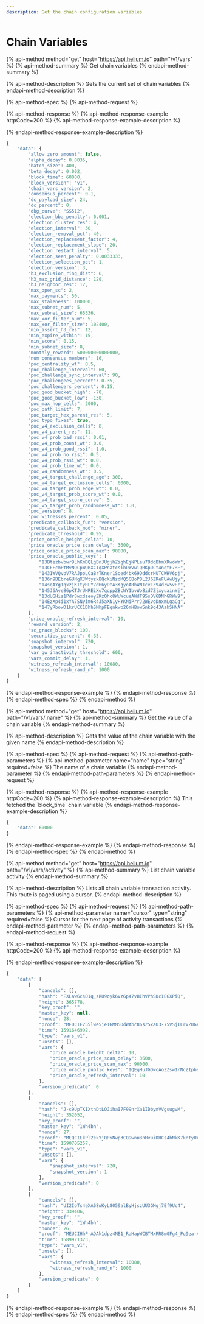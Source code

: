 ```yaml
---
description: Get the chain configuration variables
---
```


# Chain Variables

{% api-method method="get" host="https://api.helium.io" path="/v1/vars" %}
{% api-method-summary %}
Get chain variables
{% endapi-method-summary %}

{% api-method-description %}
Gets the current set of chain variables
{% endapi-method-description %}

{% api-method-spec %}
{% api-method-request %}

{% api-method-response %}
{% api-method-response-example httpCode=200 %}
{% api-method-response-example-description %}

{% endapi-method-response-example-description %}

```javascript
{
    "data": {
        "allow_zero_amount": false,
        "alpha_decay": 0.0035,
        "batch_size": 400,
        "beta_decay": 0.002,
        "block_time": 60000,
        "block_version": "v1",
        "chain_vars_version": 2,
        "consensus_percent": 0.1,
        "dc_payload_size": 24,
        "dc_percent": 0,
        "dkg_curve": "SS512",
        "election_bba_penalty": 0.001,
        "election_cluster_res": 4,
        "election_interval": 30,
        "election_removal_pct": 40,
        "election_replacement_factor": 4,
        "election_replacement_slope": 20,
        "election_restart_interval": 5,
        "election_seen_penalty": 0.0033333,
        "election_selection_pct": 1,
        "election_version": 3,
        "h3_exclusion_ring_dist": 6,
        "h3_max_grid_distance": 120,
        "h3_neighbor_res": 12,
        "max_open_sc": 2,
        "max_payments": 50,
        "max_staleness": 100000,
        "max_subnet_num": 5,
        "max_subnet_size": 65536,
        "max_xor_filter_num": 5,
        "max_xor_filter_size": 102400,
        "min_assert_h3_res": 12,
        "min_expire_within": 15,
        "min_score": 0.15,
        "min_subnet_size": 8,
        "monthly_reward": 500000000000000,
        "num_consensus_members": 16,
        "poc_centrality_wt": 0.5,
        "poc_challenge_interval": 60,
        "poc_challenge_sync_interval": 90,
        "poc_challengees_percent": 0.35,
        "poc_challengers_percent": 0.15,
        "poc_good_bucket_high": -70,
        "poc_good_bucket_low": -130,
        "poc_max_hop_cells": 2000,
        "poc_path_limit": 7,
        "poc_target_hex_parent_res": 5,
        "poc_typo_fixes": true,
        "poc_v4_exclusion_cells": 8,
        "poc_v4_parent_res": 11,
        "poc_v4_prob_bad_rssi": 0.01,
        "poc_v4_prob_count_wt": 0.0,
        "poc_v4_prob_good_rssi": 1.0,
        "poc_v4_prob_no_rssi": 0.5,
        "poc_v4_prob_rssi_wt": 0.0,
        "poc_v4_prob_time_wt": 0.0,
        "poc_v4_randomness_wt": 0.5,
        "poc_v4_target_challenge_age": 300,
        "poc_v4_target_exclusion_cells": 6000,
        "poc_v4_target_prob_edge_wt": 0.0,
        "poc_v4_target_prob_score_wt": 0.0,
        "poc_v4_target_score_curve": 5,
        "poc_v5_target_prob_randomness_wt": 1.0,
        "poc_version": 8,
        "poc_witnesses_percent": 0.05,
        "predicate_callback_fun": "version",
        "predicate_callback_mod": "miner",
        "predicate_threshold": 0.95,
        "price_oracle_height_delta": 10,
        "price_oracle_price_scan_delay": 3600,
        "price_oracle_price_scan_max": 90000,
        "price_oracle_public_keys": [
            "13Btezbvbwr9LhKmDQLgBnJUgjhZighEjNPLeu79dqBbmXRwoWm",
            "13CFFcmPtMvNQCpWQRXCTqXPnXtcsibDWVwiQRKpUCt4nqtF7RE",
            "1431WVQvoV7RAJpoLCaBrTKner1Soed4bk69DddcrHUTCWHV6pj",
            "136n9BEbreGUNgXJWtyzkBQcXiNzdMQ5GBoP8L2J6ZReFUAwUjy",
            "14sqAYg1qxzjKTtyHLYZdH6yDtA3KgyoARhWN1cvLZ94dZw5vEc",
            "145J6Aye86pKTJrUHREiXu7qqppZBcWY1bvWo8id7ZjxyuainYj",
            "13dUGHis1PdrSwxdseoyZKzQhc8WuWcueAWdT95sDVGDNhGRWV9",
            "14EzXp4i1xYA7SNyim6R4J5aXN1yHYKNiPrrJ2WEvoDnxmLgaCg",
            "147yRbowD1krUCC1DhhSMhpFEqnkwb26mHBow5nk9q43AakSHNA"
        ],
        "price_oracle_refresh_interval": 10,
        "reward_version": 2,
        "sc_grace_blocks": 100,
        "securities_percent": 0.35,
        "snapshot_interval": 720,
        "snapshot_version": 1,
        "var_gw_inactivity_threshold": 600,
        "vars_commit_delay": 1,
        "witness_refresh_interval": 10080,
        "witness_refresh_rand_n": 1000
    }
}
```
{% endapi-method-response-example %}
{% endapi-method-response %}
{% endapi-method-spec %}
{% endapi-method %}

{% api-method method="get" host="https://api.helium.io" path="/v1/vars/:name" %}
{% api-method-summary %}
Get the value of a chain variable
{% endapi-method-summary %}

{% api-method-description %}
Gets the value of the chain variable with the given name
{% endapi-method-description %}

{% api-method-spec %}
{% api-method-request %}
{% api-method-path-parameters %}
{% api-method-parameter name="name" type="string" required=false %}
The name of a chain variable
{% endapi-method-parameter %}
{% endapi-method-path-parameters %}
{% endapi-method-request %}

{% api-method-response %}
{% api-method-response-example httpCode=200 %}
{% api-method-response-example-description %}
This fetched the \`block\_time\` chain variable
{% endapi-method-response-example-description %}

```javascript
{
    "data": 60000
}
```
{% endapi-method-response-example %}
{% endapi-method-response %}
{% endapi-method-spec %}
{% endapi-method %}

{% api-method method="get" host="https://api.helium.io" path="/v1/vars/activity" %}
{% api-method-summary %}
List chain variable activity
{% endapi-method-summary %}

{% api-method-description %}
Lists all chain variable transaction activity. This route is paged using a cursor.
{% endapi-method-description %}

{% api-method-spec %}
{% api-method-request %}
{% api-method-path-parameters %}
{% api-method-parameter name="cursor" type="string" required=false %}
Cursor for the next page of activity transactions
{% endapi-method-parameter %}
{% endapi-method-path-parameters %}
{% endapi-method-request %}

{% api-method-response %}
{% api-method-response-example httpCode=200 %}
{% api-method-response-example-description %}

{% endapi-method-response-example-description %}

```javascript
{
    "data": [
        {
            "cancels": [],
            "hash": "FXLaw6csD1q_sRU9oyk6Vz6p47vBIhVPhSDcIEGXPiQ",
            "height": 365778,
            "key_proof": "",
            "master_key": null,
            "nonce": 28,
            "proof": "MEUCIF255lwe5je1GMM5OdWAbc86sZ5xaU3-75VSjILrVZ0GAiEAjpFTh7bSvrZV4fC2vnFN7KKG3bsBUhdBDe6JRUJ-AyM",
            "time": 1591646992,
            "type": "vars_v1",
            "unsets": [],
            "vars": {
                "price_oracle_height_delta": 10,
                "price_oracle_price_scan_delay": 3600,
                "price_oracle_price_scan_max": 90000,
                "price_oracle_public_keys": "IQEgHuJGDwcAoZZsw1rNcZIpbsIrVqihXfFEKX2g5YLNjCEBIO1OyYQtE8A+UdHQnGfgiTPBoA9g7qAq665jgMcUmt4hAY+mQWlLOM6dVi7hrugbt5H4Mo3SkJv+UOHwpKTVDJJkIQEUgzPrDa98YpqHWsRTDnbfvd2atT5pt4d5aWUzo3fOhCEB/oFGezNl0OBjrD5+/DuCVF3n1vjPi1SeeOgGCHnzGc0hAZTW/LUBIchFlJIiHRZbbBASIS0A0mT907FOUnF6lS/wIQFaM7GI+z26SkZoPG510rm0As7zf9ZlGLS+o50txhXIwiEBqtvQSZyN25QHlP3RQjDaW0fo9Mb97CjJWnA97JxF620hAZrrw1ilYRXLAaFgR+zBvDK51g8OVj31g24WlggwrmhC",
                "price_oracle_refresh_interval": 10
            },
            "version_predicate": 0
        },
        {
            "cancels": [],
            "hash": "J-c9UpTKIXtnDtLOJihaI7F99nrXa1IDbymVVgsugvM",
            "height": 352052,
            "key_proof": "",
            "master_key": "1Wh4bh",
            "nonce": 27,
            "proof": "MEQCIEkPl2ekYjQRvNwp3CQ9wnu3nHvuiDHCs4bNkK7kntyUAiB_0fspgA60E6TNViasYBuTcla06__jpxFGMpsWPnJ3xA",
            "time": 1590705257,
            "type": "vars_v1",
            "unsets": [],
            "vars": {
                "snapshot_interval": 720,
                "snapshot_version": 1
            },
            "version_predicate": 0
        },
        {
            "cancels": [],
            "hash": "UI2IoTs4eXA68wKyL8059alByHjszUU3GMgj7Ef9Uc4",
            "height": 339406,
            "key_proof": "",
            "master_key": "1Wh4bh",
            "nonce": 26,
            "proof": "MEUCIHhP-ADAk1dpz4NB1_RaHapWCBTMxRR8m0Fg4_Pq9ea-AiEAqgnPEc09kclYyv7LO3NT93fb-KbjgK4YOIQYiUm_ero",
            "time": 1589921323,
            "type": "vars_v1",
            "unsets": [],
            "vars": {
                "witness_refresh_interval": 10080,
                "witness_refresh_rand_n": 1000
            },
            "version_predicate": 0
        }
    ]
}
```
{% endapi-method-response-example %}
{% endapi-method-response %}
{% endapi-method-spec %}
{% endapi-method %}

